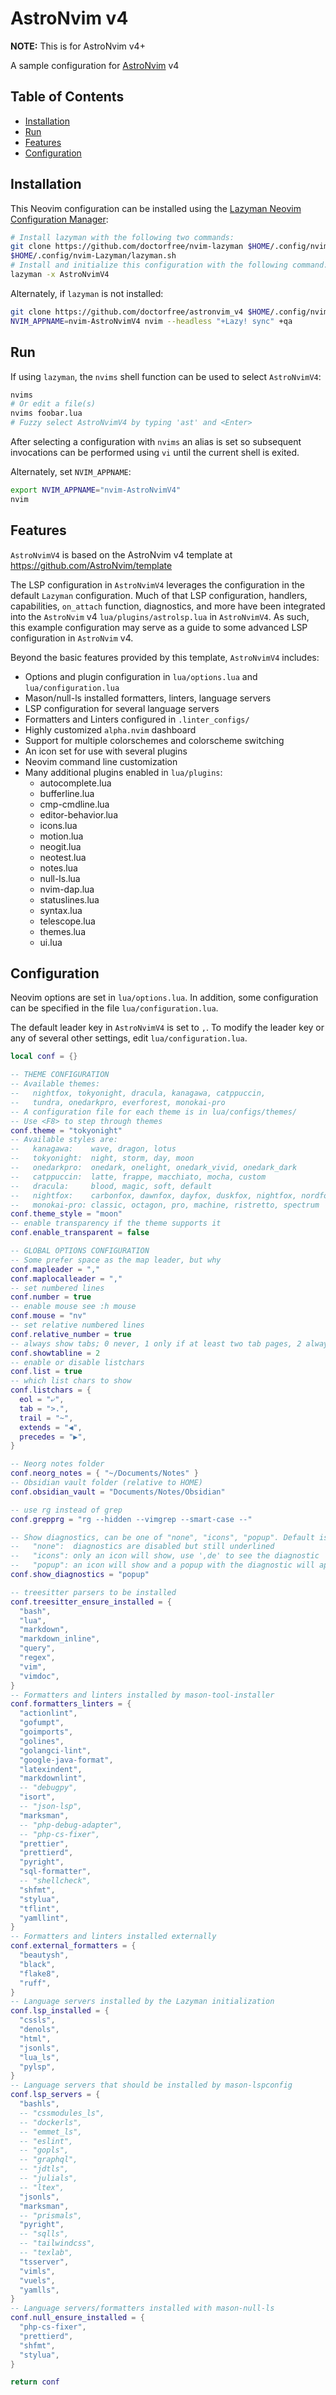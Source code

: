 # AstroNvim v4

**NOTE:** This is for AstroNvim v4+

A sample configuration for [AstroNvim](https://github.com/AstroNvim/AstroNvim) v4

## Table of Contents

- [Installation](#installation)
- [Run](#run)
- [Features](#features)
- [Configuration](#configuration)

## Installation

This Neovim configuration can be installed using the
[Lazyman Neovim Configuration Manager](https://lazyman.dev):

```bash
# Install lazyman with the following two commands:
git clone https://github.com/doctorfree/nvim-lazyman $HOME/.config/nvim-Lazyman
$HOME/.config/nvim-Lazyman/lazyman.sh
# Install and initialize this configuration with the following command:
lazyman -x AstroNvimV4
```

Alternately, if `lazyman` is not installed:

```bash
git clone https://github.com/doctorfree/astronvim_v4 $HOME/.config/nvim-AstroNvimV4
NVIM_APPNAME=nvim-AstroNvimV4 nvim --headless "+Lazy! sync" +qa
```

## Run

If using `lazyman`, the `nvims` shell function can be used to select `AstroNvimV4`:

```bash
nvims
# Or edit a file(s)
nvims foobar.lua
# Fuzzy select AstroNvimV4 by typing 'ast' and <Enter>
```

After selecting a configuration with `nvims` an alias is set so subsequent
invocations can be performed using `vi` until the current shell is exited.

Alternately, set `NVIM_APPNAME`:

```bash
export NVIM_APPNAME="nvim-AstroNvimV4"
nvim
```

## Features

`AstroNvimV4` is based on the AstroNvim v4 template at https://github.com/AstroNvim/template

The LSP configuration in `AstroNvimV4` leverages the configuration in the
default `Lazyman` configuration. Much of that LSP configuration, handlers,
capabilities, `on_attach` function, diagnostics, and more have been integrated
into the `AstroNvim` v4 `lua/plugins/astrolsp.lua` in `AstroNvimV4`. As such,
this example configuration may serve as a guide to some advanced LSP
configuration in `AstroNvim` v4.

Beyond the basic features provided by this template, `AstroNvimV4` includes:

- Options and plugin configuration in `lua/options.lua` and `lua/configuration.lua`
- Mason/null-ls installed formatters, linters, language servers
- LSP configuration for several language servers
- Formatters and Linters configured in `.linter_configs/`
- Highly customized `alpha.nvim` dashboard
- Support for multiple colorschemes and colorscheme switching
- An icon set for use with several plugins
- Neovim command line customization
- Many additional plugins enabled in `lua/plugins`:
  - autocomplete.lua
  - bufferline.lua
  - cmp-cmdline.lua
  - editor-behavior.lua
  - icons.lua
  - motion.lua
  - neogit.lua
  - neotest.lua
  - notes.lua
  - null-ls.lua
  - nvim-dap.lua
  - statuslines.lua
  - syntax.lua
  - telescope.lua
  - themes.lua
  - ui.lua

## Configuration

Neovim options are set in `lua/options.lua`. In addition, some configuration can
be specified in the file `lua/configuration.lua`.

The default leader key in `AstroNvimV4` is set to `,`. To modify the leader key
or any of several other settings, edit `lua/configuration.lua`.

```lua
local conf = {}

-- THEME CONFIGURATION
-- Available themes:
--   nightfox, tokyonight, dracula, kanagawa, catppuccin,
--   tundra, onedarkpro, everforest, monokai-pro
-- A configuration file for each theme is in lua/configs/themes/
-- Use <F8> to step through themes
conf.theme = "tokyonight"
-- Available styles are:
--   kanagawa:    wave, dragon, lotus
--   tokyonight:  night, storm, day, moon
--   onedarkpro:  onedark, onelight, onedark_vivid, onedark_dark
--   catppuccin:  latte, frappe, macchiato, mocha, custom
--   dracula:     blood, magic, soft, default
--   nightfox:    carbonfox, dawnfox, dayfox, duskfox, nightfox, nordfox, terafox
--   monokai-pro: classic, octagon, pro, machine, ristretto, spectrum
conf.theme_style = "moon"
-- enable transparency if the theme supports it
conf.enable_transparent = false

-- GLOBAL OPTIONS CONFIGURATION
-- Some prefer space as the map leader, but why
conf.mapleader = ","
conf.maplocalleader = ","
-- set numbered lines
conf.number = true
-- enable mouse see :h mouse
conf.mouse = "nv"
-- set relative numbered lines
conf.relative_number = true
-- always show tabs; 0 never, 1 only if at least two tab pages, 2 always
conf.showtabline = 2
-- enable or disable listchars
conf.list = true
-- which list chars to show
conf.listchars = {
  eol = "⤶",
  tab = ">.",
  trail = "~",
  extends = "◀",
  precedes = "▶",
}

-- Neorg notes folder
conf.neorg_notes = { "~/Documents/Notes" }
-- Obsidian vault folder (relative to HOME)
conf.obsidian_vault = "Documents/Notes/Obsidian"

-- use rg instead of grep
conf.grepprg = "rg --hidden --vimgrep --smart-case --"

-- Show diagnostics, can be one of "none", "icons", "popup". Default is "popup"
--   "none":  diagnostics are disabled but still underlined
--   "icons": only an icon will show, use ',de' to see the diagnostic
--   "popup": an icon will show and a popup with the diagnostic will appear
conf.show_diagnostics = "popup"

-- treesitter parsers to be installed
conf.treesitter_ensure_installed = {
  "bash",
  "lua",
  "markdown",
  "markdown_inline",
  "query",
  "regex",
  "vim",
  "vimdoc",
}
-- Formatters and linters installed by mason-tool-installer
conf.formatters_linters = {
  "actionlint",
  "gofumpt",
  "goimports",
  "golines",
  "golangci-lint",
  "google-java-format",
  "latexindent",
  "markdownlint",
  -- "debugpy",
  "isort",
  -- "json-lsp",
  "marksman",
  -- "php-debug-adapter",
  -- "php-cs-fixer",
  "prettier",
  "prettierd",
  "pyright",
  "sql-formatter",
  -- "shellcheck",
  "shfmt",
  "stylua",
  "tflint",
  "yamllint",
}
-- Formatters and linters installed externally
conf.external_formatters = {
  "beautysh",
  "black",
  "flake8",
  "ruff",
}
-- Language servers installed by the Lazyman initialization
conf.lsp_installed = {
  "cssls",
  "denols",
  "html",
  "jsonls",
  "lua_ls",
  "pylsp",
}
-- Language servers that should be installed by mason-lspconfig
conf.lsp_servers = {
  "bashls",
  -- "cssmodules_ls",
  -- "dockerls",
  -- "emmet_ls",
  -- "eslint",
  -- "gopls",
  -- "graphql",
  -- "jdtls",
  -- "julials",
  -- "ltex",
  "jsonls",
  "marksman",
  -- "prismals",
  "pyright",
  -- "sqlls",
  -- "tailwindcss",
  -- "texlab",
  "tsserver",
  "vimls",
  "vuels",
  "yamlls",
}
-- Language servers/formatters installed with mason-null-ls
conf.null_ensure_installed = {
  "php-cs-fixer",
  "prettierd",
  "shfmt",
  "stylua",
}

return conf
```
